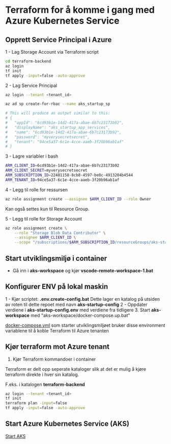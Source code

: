 # Terraform for å komme i gang med Azure Kubernetes Service #



## Opprett Service Principal i Azure ##

1 - Lag Storage Account via Terraform script

```bash
cd terraform-backend
az login
tf init
tf apply -input=false -auto-approve
```

2 - Lag Service Principal

```bash
az login --tenant <tenant_id>

az ad sp create-for-rbac --name aks_startup_sp

# This will produce an output similar to this:
# {
#   "appId": "6cd93b1e-14d2-417a-abae-6b7c23173b92",
#   "displayName": "aks_startup_app_services",
#   "name": "6cd93b1e-14d2-417a-abae-6b7c23173b92",
#   "password": "myverysecretsecret",
#   "tenant": "94ce5a37-6c1e-4cce-aaeb-3f20b96ab1af"
# }

```

3 - Lagre variabler i bash

```bash
ARM_CLIENT_ID=6cd93b1e-14d2-417a-abae-6b7c23173b92
ARM_CLIENT_SECRET=myverysecretsecret
ARM_SUBSCRIPTION_ID=22481158-8cb8-4597-be0c-4913204b4544
ARM_TENANT_ID=94ce5a37-6c1e-4cce-aaeb-3f20b96ab1af
```

4 - Legg til rolle for ressursen

```bash
az role assignment create --assignee $ARM_CLIENT_ID --role Owner
```

Kan også settes kun til Resource Group.

5 - Legg til rolle for Storage Account

```bash
az role assignment create \
    --role "Storage Blob Data Contributor" \
    --assignee $ARM_CLIENT_ID \
    --scope "/subscriptions/$ARM_SUBSCRIPTION_ID/resourceGroups/aks-startup-rg/providers/Microsoft.Storage/storageAccounts/aksstartupsttfstate"
```



## Start utviklingsmiljø i container ##

- Gå inn i **aks-workspace** og kjør **vscode-remote-workspace-1.bat**

## Konfigurer ENV på lokal maskin ##

1 -  Kjør scriptet: **.env.create-config.bat**
Dette lager en katalog på utsiden av roten til dette repoet med navn **aks-startup-config**
2 - Oppdater verdiene i **aks-startup-config\.env** med verdiene fra tidligere
3. Start **aks-workspace** med "aks-workspace/docker-compose.up.bat"

[docker-compose.yml](aks-workspace\docker-compose.yml) som starter utviklingsmiljøet bruker disse environment variablene til å koble Terraform til Azure tenanten



## Kjør terraform mot Azure tenant ##

1. Kjør Terraform kommandoer i container

Terraform er delt opp seperate kataloger slik at det er mulig å kjøre terraform direkte i hver sin katalog.

F.eks. i katalogen **terraform-backend**

```bash
az login --tenant <tenant_id>
tf init
terraform plan -input=false
tf apply -input=false -auto-approve
```



## Start Azure Kubernetes Service (AKS) ##

[Start AKS](aks\readme.md)
